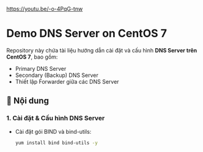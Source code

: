 https://youtu.be/-o-4PqG-tnw
# Demo DNS Server on CentOS 7

Repository này chứa tài liệu hướng dẫn cài đặt và cấu hình **DNS Server trên CentOS 7**, bao gồm:
- Primary DNS Server
- Secondary (Backup) DNS Server
- Thiết lập Forwarder giữa các DNS Server

## 📘 Nội dung

### 1. Cài đặt & Cấu hình DNS Server
- Cài đặt gói BIND và bind-utils:
  ```bash
  yum install bind bind-utils -y
